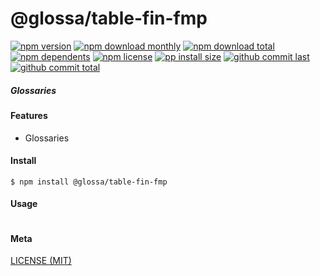 # @glossa/table-fin-fmp

[![npm version][badge-npm-version]][url-npm]
[![npm download monthly][badge-npm-download-monthly]][url-npm]
[![npm download total][badge-npm-download-total]][url-npm]
[![npm dependents][badge-npm-dependents]][url-github]
[![npm license][badge-npm-license]][url-npm]
[![pp install size][badge-pp-install-size]][url-pp]
[![github commit last][badge-github-last-commit]][url-github]
[![github commit total][badge-github-commit-count]][url-github]

[//]: <> (Shields)
[badge-npm-version]: https://flat.badgen.net/npm/v/@glossa/table-fin-fmp
[badge-npm-download-monthly]: https://flat.badgen.net/npm/dm/@glossa/table-fin-fmp
[badge-npm-download-total]:https://flat.badgen.net/npm/dt/@glossa/table-fin-fmp
[badge-npm-dependents]: https://flat.badgen.net/npm/dependents/@glossa/table-fin-fmp
[badge-npm-license]: https://flat.badgen.net/npm/license/@glossa/table-fin-fmp
[badge-pp-install-size]: https://flat.badgen.net/packagephobia/install/@glossa/table-fin-fmp
[badge-github-last-commit]: https://flat.badgen.net/github/last-commit/hoyeungw/glossa
[badge-github-commit-count]: https://flat.badgen.net/github/commits/hoyeungw/glossa

[//]: <> (Link)
[url-npm]: https://npmjs.org/package/@glossa/table-fin-fmp
[url-pp]: https://packagephobia.now.sh/result?p=@glossa/table-fin-fmp
[url-github]: https://github.com/hoyeungw/glossa

##### Glossaries

#### Features
- Glossaries

#### Install
```console
$ npm install @glossa/table-fin-fmp
```

#### Usage
```js
```

#### Meta
[LICENSE (MIT)](LICENSE)
